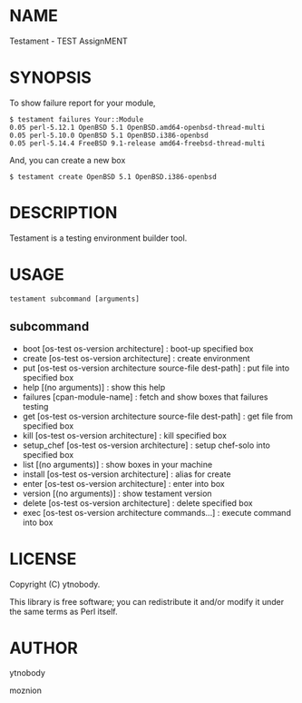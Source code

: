 # NAME

Testament - TEST AssignMENT

# SYNOPSIS

To show failure report for your module,

    $ testament failures Your::Module
    0.05 perl-5.12.1 OpenBSD 5.1 OpenBSD.amd64-openbsd-thread-multi
    0.05 perl-5.10.0 OpenBSD 5.1 OpenBSD.i386-openbsd
    0.05 perl-5.14.4 FreeBSD 9.1-release amd64-freebsd-thread-multi

And, you can create a new box

    $ testament create OpenBSD 5.1 OpenBSD.i386-openbsd

# DESCRIPTION

Testament is a testing environment builder tool.

# USAGE

    testament subcommand [arguments]

## subcommand

- boot \[os-test os-version architecture\] : boot-up specified box
- create \[os-test os-version architecture\] : create environment
- put \[os-test os-version architecture source-file dest-path\] : put file into specified box
- help \[(no arguments)\] : show this help
- failures \[cpan-module-name\] : fetch and show boxes that failures testing
- get \[os-test os-version architecture source-file dest-path\] : get file from specified box
- kill \[os-test os-version architecture\] : kill specified box
- setup\_chef \[os-test os-version architecture\] : setup chef-solo into specified box
- list \[(no arguments)\] : show boxes in your machine
- install \[os-test os-version architecture\] : alias for create
- enter \[os-test os-version architecture\] : enter into box
- version \[(no arguments)\] : show testament version
- delete \[os-test os-version architecture\] : delete specified box
- exec \[os-test os-version architecture commands...\] : execute command into box

# LICENSE

Copyright (C) ytnobody.

This library is free software; you can redistribute it and/or modify
it under the same terms as Perl itself.

# AUTHOR

ytnobody <ytnobody aaaaatttttt gmail>

moznion
